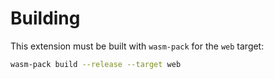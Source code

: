 # Building

This extension must be built with `wasm-pack` for the `web` target:

```bash
wasm-pack build --release --target web
```

